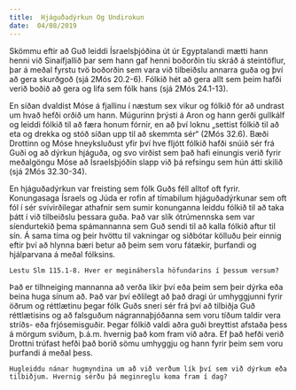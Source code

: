 ```yaml
---
title:  Hjáguðadýrkun Og Undirokun
date:  04/08/2019
---
```


Skömmu eftir að Guð leiddi Ísraelsþjóðina út úr Egyptalandi mætti hann henni við Sinaífjallið þar sem hann gaf henni boðorðin tíu skráð á steintöflur, þar á meðal fyrstu tvö boðorðin sem vara við tilbeiðslu annarra guða og því að gera skurðgoð (sjá 2Mós 20.2-6). Fólkið hét að gera allt sem þeim hafði verið boðið að gera og lifa sem fólk hans (sjá 2Mós 24.1-13).

En síðan dvaldist Móse á fjallinu í næstum sex vikur og fólkið fór að undrast um hvað hefði orðið um hann. Múgurinn þrýsti á Aron og hann gerði gullkálf og leiddi fólkið til að færa honum fórnir, en að því loknu „settist fólkið til að eta og drekka og stóð síðan upp til að skemmta sér“ (2Mós 32.6). Bæði Drottinn og Móse hneyksluðust yfir því hve fljótt fólkið hafði snúið sér frá Guði og að dýrkun hjáguða, og svo virðist sem það hafi einungis verið fyrir meðalgöngu Móse að Ísraelsþjóðin slapp við þá refsingu sem hún átti skilið (sjá 2Mós 32.30-34).

En hjáguðadýrkun var freisting sem fólk Guðs féll alltof oft fyrir. Konungasaga Ísraels og Júda er rofin af tímabilum hjáguðadýrkunar sem oft fól í sér svívirðilegar athafnir sem sumir konunganna leiddu fólkið til að taka þátt í við tilbeiðslu þessara guða. Það var slík ótrúmennska sem var síendurtekið þema spámannanna sem Guð sendi til að kalla fólkið aftur til sín. Á sama tíma og þeir hvöttu til vakningar og siðbótar kölluðu þeir einnig eftir því að hlynna bæri betur að þeim sem voru fátækir, þurfandi og hjálparvana á meðal fólksins.

`Lestu Slm 115.1-8. Hver er megináhersla höfundarins í þessum versum?`

Það er tilhneiging mannanna að verða líkir því eða þeim sem þeir dýrka eða beina huga sínum að. Það var því eðlilegt að það dragi úr umhyggjunni fyrir öðrum og réttlætinu þegar fólk Guðs sneri sér frá því að tilbiðja Guð réttlætisins og að falsguðum nágrannaþjóðanna sem voru tíðum taldir vera stríðs- eða frjósemisguðir. Þegar fólkið valdi aðra guði breyttist afstaða þess á mörgum sviðum, þ.á.m. hvernig það kom fram við aðra. Ef það hefði verið Drottni trúfast hefði það borið sömu umhyggju og hann fyrir þeim sem voru þurfandi á meðal þess.

`Hugleiddu nánar hugmyndina um að við verðum lík því sem við dýrkum eða tilbiðjum. Hvernig sérðu þá meginreglu koma fram í dag?`